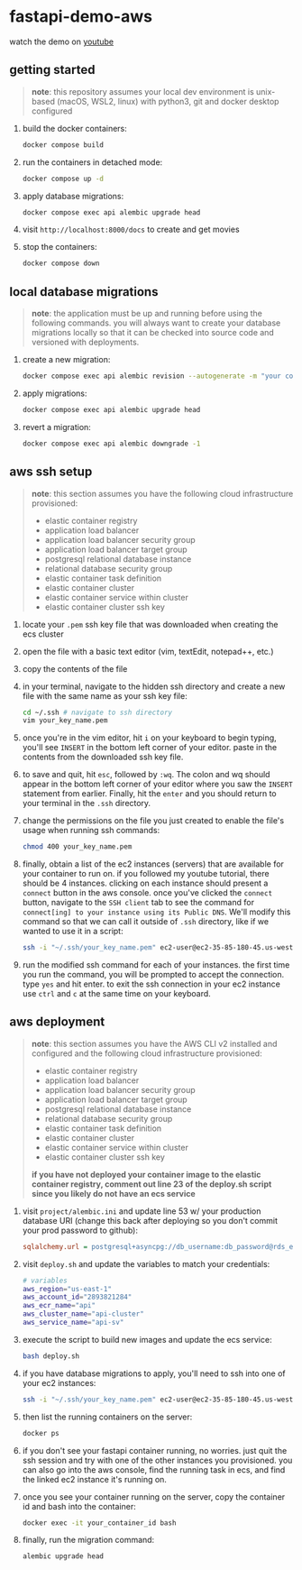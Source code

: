 # fastapi-demo-aws

watch the demo on [youtube](https://youtu.be/eYcTuRIWYd0)


## getting started

> __note__: this repository assumes your local dev environment is unix-based (macOS, WSL2, linux) with python3, git and docker desktop configured

1. build the docker containers:

    ```sh
    docker compose build
    ```

2. run the containers in detached mode:

    ```sh
    docker compose up -d
    ```

3. apply database migrations:

    ```sh
    docker compose exec api alembic upgrade head
    ```

4. visit `http://localhost:8000/docs` to create and get movies

5. stop the containers:

    ```sh
    docker compose down
    ```

## local database migrations

> __note__: the application must be up and running before using the following commands.  you will always want to create your database migrations locally so that it can be checked into source code and versioned with deployments.

1. create a new migration:

    ```sh
    docker compose exec api alembic revision --autogenerate -m "your comment here"
    ```

2. apply migrations:

    ```sh
    docker compose exec api alembic upgrade head
    ```

3. revert a migration:

    ```sh
    docker compose exec api alembic downgrade -1
    ```

## aws ssh setup

> __note__: this section assumes you have the following cloud infrastructure provisioned:
>   * elastic container registry
>   * application load balancer
>   * application load balancer security group
>   * application load balancer target group
>   * postgresql relational database instance
>   * relational database security group
>   * elastic container task definition
>   * elastic container cluster
>   * elastic container service within cluster
>   * elastic container cluster ssh key

1. locate your `.pem` ssh key file that was downloaded when creating the ecs cluster

2. open the file with a basic text editor (vim, textEdit, notepad++, etc.)

3. copy the contents of the file

4. in your terminal, navigate to the hidden ssh directory and create a new file with the same name as your ssh key file:

    ```sh
    cd ~/.ssh # navigate to ssh directory
    vim your_key_name.pem
    ```

5. once you're in the vim editor, hit `i` on your keyboard to begin typing, you'll see `INSERT` in the bottom left corner of your editor.  paste in the contents from the downloaded ssh key file.

6. to save and quit, hit `esc`, followed by `:wq`.  The colon and wq should appear in the bottom left corner of your editor where you saw the `INSERT` statement from earlier.  Finally, hit the `enter` and you should return to your terminal in the `.ssh` directory.

7. change the permissions on the file you just created to enable the file's usage when running ssh commands:

    ```sh
    chmod 400 your_key_name.pem
    ```

8. finally, obtain a list of the ec2 instances (servers) that are available for your container to run on.  if you followed my youtube tutorial, there should be 4 instances.  clicking on each instance should present a `connect` button in the aws console.  once you've clicked the `connect` button, navigate to the `SSH client` tab to see the command for `connect[ing] to your instance using its Public DNS`.  We'll modify this command so that we can call it outside of `.ssh` directory, like if we wanted to use it in a script:

    ```sh
    ssh -i "~/.ssh/your_key_name.pem" ec2-user@ec2-35-85-180-45.us-west-2.compute.amazonaws.com
    ```

9. run the modified ssh command for each of your instances.  the first time you run the command, you will be prompted to accept the connection.  type `yes` and hit enter.  to exit the ssh connection in your ec2 instance use `ctrl` and `c` at the same time on your keyboard.


## aws deployment

> __note__: this section assumes you have the AWS CLI v2 installed and configured and the following cloud infrastructure provisioned:
>   * elastic container registry
>   * application load balancer
>   * application load balancer security group
>   * application load balancer target group
>   * postgresql relational database instance
>   * relational database security group
>   * elastic container task definition
>   * elastic container cluster
>   * elastic container service within cluster
>   * elastic container cluster ssh key
>
> __if you have not deployed your container image to the elastic container registry, comment out line 23 of the deploy.sh script since you likely do not have an ecs service__


1. visit `project/alembic.ini` and update line 53 w/ your production database URI (change this back after deploying so you don't commit your prod password to github):

    ```ini
    sqlalchemy.url = postgresql+asyncpg://db_username:db_password@rds_endpoint:5432/inital_db_name
    ```

2. visit `deploy.sh` and update the variables to match your credentials:

    ```sh
    # variables
    aws_region="us-east-1"
    aws_account_id="2893821284"
    aws_ecr_name="api"
    aws_cluster_name="api-cluster"
    aws_service_name="api-sv"
    ```

3. execute the script to build new images and update the ecs service:

    ```sh
    bash deploy.sh
    ```

4. if you have database migrations to apply, you'll need to ssh into one of your ec2 instances:

    ```sh
    ssh -i "~/.ssh/your_key_name.pem" ec2-user@ec2-35-85-180-45.us-west-2.compute.amazonaws.com
    ```

5. then list the running containers on the server:

    ```sh
    docker ps
    ```

6. if you don't see your fastapi container running, no worries.  just quit the ssh session and try with one of the other instances you provisioned.  you can also go into the aws console, find the running task in ecs, and find the linked ec2 instance it's running on.

7. once you see your container running on the server, copy the container id and bash into the container:

    ```sh
    docker exec -it your_container_id bash
    ```

8. finally, run the migration command:

    ```sh
    alembic upgrade head
    ```